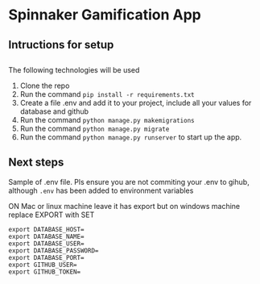 # Spinnaker Gamification App

## Intructions for setup

## 
The following technologies will be used 

1. Clone the repo 
2. Run the command ` pip install -r requirements.txt `
3. Create a file .env and add it to your project, include all your values for database and github
5. Run the command ` python manage.py makemigrations `
6. Run the command ` python manage.py migrate `
7. Run the command ` python manage.py runserver ` to start up the app. 

## Next steps 

Sample of .env file. Pls ensure you are not commiting your .env to gihub, although `.env` has been added to environment variables

ON Mac or linux machine leave it has export but on windows machine replace EXPORT with SET

```
export DATABASE_HOST=
export DATABASE_NAME=
export DATABASE_USER=
export DATABASE_PASSWORD=
export DATABASE_PORT=
export GITHUB_USER=
export GITHUB_TOKEN=
```